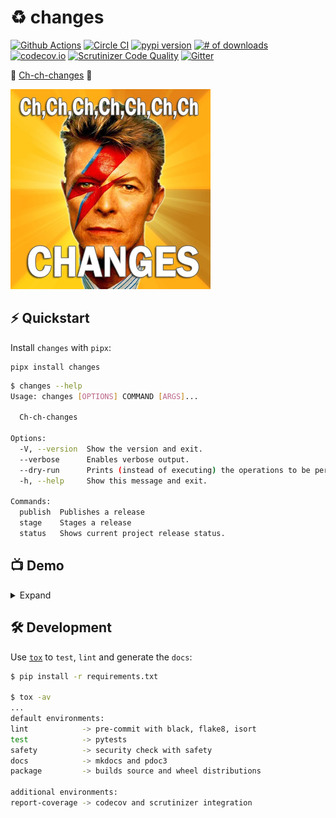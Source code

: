 # ♻️ changes

[![Github Actions](https://github.com/michaeljoseph/changes/actions/workflows/tests.yml/badge.svg)](https://github.com/michaeljoseph/changes/actions/workflows/tests.yml)
[![Circle CI](https://circleci.com/gh/michaeljoseph/changes/tree/master.svg?style=svg&circle-token=773a0b46ffcd27626f0ff3bef788ffe96d47e473)](https://circleci.com/gh/michaeljoseph/changes/tree/master)
[![pypi version](https://img.shields.io/pypi/v/changes.svg)](https://pypi.python.org/pypi/changes)
[![# of downloads](https://img.shields.io/pypi/dw/changes.svg)](https://pypi.python.org/pypi/changes)
[![codecov.io](https://codecov.io/github/michaeljoseph/changes/coverage.svg?branch=master)](https://codecov.io/github/michaeljoseph/changes?branch=master)
[![Scrutinizer Code Quality](https://scrutinizer-ci.com/g/michaeljoseph/changes/badges/quality-score.png?b=master)](https://scrutinizer-ci.com/g/michaeljoseph/changes/?branch=master)
[![Gitter](https://badges.gitter.im/Join%20Chat.svg)](https://gitter.im/michaeljoseph/changes?utm_source=badge&utm_medium=badge&utm_campaign=pr-badge&utm_content=badge)

🎵 [Ch-ch-changes] 🎵

![changes](media/changes.png)

## ⚡️ Quickstart

Install `changes` with `pipx`:

```
pipx install changes
```

```bash
$ changes --help
Usage: changes [OPTIONS] COMMAND [ARGS]...

  Ch-ch-changes

Options:
  -V, --version  Show the version and exit.
  --verbose      Enables verbose output.
  --dry-run      Prints (instead of executing) the operations to be performed.
  -h, --help     Show this message and exit.

Commands:
  publish  Publishes a release
  stage    Stages a release
  status   Shows current project release status.
```

## 📺 Demo

<details>
  <summary>Expand</summary>
  <img
    src="media/demo.svg"
    alt="changes demo"/>
</details>

## 🛠 Development

Use <code>[tox]</code> to `test`, `lint` and generate the `docs`:

```bash
$ pip install -r requirements.txt

$ tox -av
...
default environments:
lint            -> pre-commit with black, flake8, isort
test            -> pytests
safety          -> security check with safety
docs            -> mkdocs and pdoc3
package         -> builds source and wheel distributions

additional environments:
report-coverage -> codecov and scrutinizer integration
```

[Ch-ch-changes]: http://www.youtube.com/watch?v=pl3vxEudif8
[tox]: https://tox.readthedocs.io/en/latest/